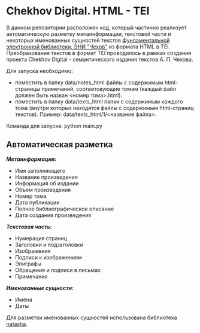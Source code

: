 # Chekhov Digital. HTML - TEI
В данном репозитории расположен код, который частично реализует автоматическую разметку метаинформации, текстовой части и некоторых именованных сущностей текстов [Фундаментальной электронной библиотеки, ЭНИ "Чехов"](http://feb-web.ru/feb/chekhov/default.asp) из формата HTML в TEI.
Преобразование текстов в формат TEI проводилось в рамках создания проекта Chekhov Digital - семантического издания текстов А. П. Чехова.

Для запуска необходимо:
* поместить в папку data/notes_html файлы с содержимым html-страницы примечаний, соответсвующие томам (каждый файл должен быть назван <номер тома>.html).
* поместить в папку data/texts_html папки с содержимым каждого тома (внутри которых находятся файлы с содержимым html-страниц текстов). Пример: data/texts_html/1/<название файла>.

Команда для запуска: python main.py

## Автоматическая разметка

***Метаинформация:***
* Имя заполняющего
* Название произведения
* Информация об издании
* Объем произведения
* Номер тома
* Дата публикации
* Полное библиографическое описание
* Дата создания произведения

***Текстовая часть:***
* Нумерация страниц
* Заголовки и подзаголовки
* Изображения
* Подписи к изображениям
* Эпиграфы
* Обращения и подписи в письмах
* Примечания

***Именованные сущности:***
* Имена
* Даты

Для разметки именованных сущностей использована библиотека [natasha](https://github.com/natasha/natasha).
